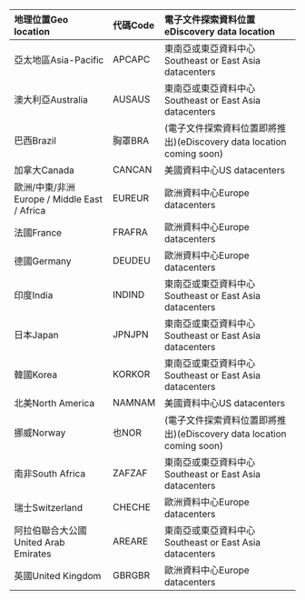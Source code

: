 
|  <span data-ttu-id="6cbb8-101">地理位置</span><span class="sxs-lookup"><span data-stu-id="6cbb8-101">Geo location</span></span>               |  <span data-ttu-id="6cbb8-102">代碼</span><span class="sxs-lookup"><span data-stu-id="6cbb8-102">Code</span></span>  |  <span data-ttu-id="6cbb8-103">電子文件探索資料位置</span><span class="sxs-lookup"><span data-stu-id="6cbb8-103">eDiscovery data location</span></span>        |
|:----------------------------|:-------|:---------------------------------|
|<span data-ttu-id="6cbb8-104">亞太地區</span><span class="sxs-lookup"><span data-stu-id="6cbb8-104">Asia-Pacific</span></span>                 |<span data-ttu-id="6cbb8-105">APC</span><span class="sxs-lookup"><span data-stu-id="6cbb8-105">APC</span></span>     |<span data-ttu-id="6cbb8-106">東南亞或東亞資料中心</span><span class="sxs-lookup"><span data-stu-id="6cbb8-106">Southeast or East Asia datacenters</span></span>|
|<span data-ttu-id="6cbb8-107">澳大利亞</span><span class="sxs-lookup"><span data-stu-id="6cbb8-107">Australia</span></span>                    |<span data-ttu-id="6cbb8-108">AUS</span><span class="sxs-lookup"><span data-stu-id="6cbb8-108">AUS</span></span>     |<span data-ttu-id="6cbb8-109">東南亞或東亞資料中心</span><span class="sxs-lookup"><span data-stu-id="6cbb8-109">Southeast or East Asia datacenters</span></span>|
|<span data-ttu-id="6cbb8-110">巴西</span><span class="sxs-lookup"><span data-stu-id="6cbb8-110">Brazil</span></span>                       |<span data-ttu-id="6cbb8-111">胸罩</span><span class="sxs-lookup"><span data-stu-id="6cbb8-111">BRA</span></span>     |<span data-ttu-id="6cbb8-112">(電子文件探索資料位置即將推出)</span><span class="sxs-lookup"><span data-stu-id="6cbb8-112">(eDiscovery data location coming soon)</span></span>|
|<span data-ttu-id="6cbb8-113">加拿大</span><span class="sxs-lookup"><span data-stu-id="6cbb8-113">Canada</span></span>                       |<span data-ttu-id="6cbb8-114">CAN</span><span class="sxs-lookup"><span data-stu-id="6cbb8-114">CAN</span></span>     |<span data-ttu-id="6cbb8-115">美國資料中心</span><span class="sxs-lookup"><span data-stu-id="6cbb8-115">US datacenters</span></span>                    |
|<span data-ttu-id="6cbb8-116">歐洲/中東/非洲</span><span class="sxs-lookup"><span data-stu-id="6cbb8-116">Europe / Middle East / Africa</span></span>|<span data-ttu-id="6cbb8-117">EUR</span><span class="sxs-lookup"><span data-stu-id="6cbb8-117">EUR</span></span>     |<span data-ttu-id="6cbb8-118">歐洲資料中心</span><span class="sxs-lookup"><span data-stu-id="6cbb8-118">Europe datacenters</span></span>                |
|<span data-ttu-id="6cbb8-119">法國</span><span class="sxs-lookup"><span data-stu-id="6cbb8-119">France</span></span>                       |<span data-ttu-id="6cbb8-120">FRA</span><span class="sxs-lookup"><span data-stu-id="6cbb8-120">FRA</span></span>     |<span data-ttu-id="6cbb8-121">歐洲資料中心</span><span class="sxs-lookup"><span data-stu-id="6cbb8-121">Europe datacenters</span></span>                |
|<span data-ttu-id="6cbb8-122">德國</span><span class="sxs-lookup"><span data-stu-id="6cbb8-122">Germany</span></span>                      |<span data-ttu-id="6cbb8-123">DEU</span><span class="sxs-lookup"><span data-stu-id="6cbb8-123">DEU</span></span>     |<span data-ttu-id="6cbb8-124">歐洲資料中心</span><span class="sxs-lookup"><span data-stu-id="6cbb8-124">Europe datacenters</span></span>                |
|<span data-ttu-id="6cbb8-125">印度</span><span class="sxs-lookup"><span data-stu-id="6cbb8-125">India</span></span>                        |<span data-ttu-id="6cbb8-126">IND</span><span class="sxs-lookup"><span data-stu-id="6cbb8-126">IND</span></span>     |<span data-ttu-id="6cbb8-127">東南亞或東亞資料中心</span><span class="sxs-lookup"><span data-stu-id="6cbb8-127">Southeast or East Asia datacenters</span></span>|
|<span data-ttu-id="6cbb8-128">日本</span><span class="sxs-lookup"><span data-stu-id="6cbb8-128">Japan</span></span>                        |<span data-ttu-id="6cbb8-129">JPN</span><span class="sxs-lookup"><span data-stu-id="6cbb8-129">JPN</span></span>     |<span data-ttu-id="6cbb8-130">東南亞或東亞資料中心</span><span class="sxs-lookup"><span data-stu-id="6cbb8-130">Southeast or East Asia datacenters</span></span>|
|<span data-ttu-id="6cbb8-131">韓國</span><span class="sxs-lookup"><span data-stu-id="6cbb8-131">Korea</span></span>                        |<span data-ttu-id="6cbb8-132">KOR</span><span class="sxs-lookup"><span data-stu-id="6cbb8-132">KOR</span></span>     |<span data-ttu-id="6cbb8-133">東南亞或東亞資料中心</span><span class="sxs-lookup"><span data-stu-id="6cbb8-133">Southeast or East Asia datacenters</span></span>|
|<span data-ttu-id="6cbb8-134">北美</span><span class="sxs-lookup"><span data-stu-id="6cbb8-134">North America</span></span>                |<span data-ttu-id="6cbb8-135">NAM</span><span class="sxs-lookup"><span data-stu-id="6cbb8-135">NAM</span></span>     |<span data-ttu-id="6cbb8-136">美國資料中心</span><span class="sxs-lookup"><span data-stu-id="6cbb8-136">US datacenters</span></span>                    |
|<span data-ttu-id="6cbb8-137">挪威</span><span class="sxs-lookup"><span data-stu-id="6cbb8-137">Norway</span></span>                       |<span data-ttu-id="6cbb8-138">也</span><span class="sxs-lookup"><span data-stu-id="6cbb8-138">NOR</span></span>     |<span data-ttu-id="6cbb8-139">(電子文件探索資料位置即將推出)</span><span class="sxs-lookup"><span data-stu-id="6cbb8-139">(eDiscovery data location coming soon)</span></span>|
|<span data-ttu-id="6cbb8-140">南非</span><span class="sxs-lookup"><span data-stu-id="6cbb8-140">South Africa</span></span>                 |<span data-ttu-id="6cbb8-141">ZAF</span><span class="sxs-lookup"><span data-stu-id="6cbb8-141">ZAF</span></span>     |<span data-ttu-id="6cbb8-142">東南亞或東亞資料中心</span><span class="sxs-lookup"><span data-stu-id="6cbb8-142">Southeast or East Asia datacenters</span></span>|
|<span data-ttu-id="6cbb8-143">瑞士</span><span class="sxs-lookup"><span data-stu-id="6cbb8-143">Switzerland</span></span>                  |<span data-ttu-id="6cbb8-144">CHE</span><span class="sxs-lookup"><span data-stu-id="6cbb8-144">CHE</span></span>     |<span data-ttu-id="6cbb8-145">歐洲資料中心</span><span class="sxs-lookup"><span data-stu-id="6cbb8-145">Europe datacenters</span></span>                |
|<span data-ttu-id="6cbb8-146">阿拉伯聯合大公國</span><span class="sxs-lookup"><span data-stu-id="6cbb8-146">United Arab Emirates</span></span>         |<span data-ttu-id="6cbb8-147">ARE</span><span class="sxs-lookup"><span data-stu-id="6cbb8-147">ARE</span></span>     |<span data-ttu-id="6cbb8-148">東南亞或東亞資料中心</span><span class="sxs-lookup"><span data-stu-id="6cbb8-148">Southeast or East Asia datacenters</span></span>|
|<span data-ttu-id="6cbb8-149">英國</span><span class="sxs-lookup"><span data-stu-id="6cbb8-149">United Kingdom</span></span>               |<span data-ttu-id="6cbb8-150">GBR</span><span class="sxs-lookup"><span data-stu-id="6cbb8-150">GBR</span></span>     |<span data-ttu-id="6cbb8-151">歐洲資料中心</span><span class="sxs-lookup"><span data-stu-id="6cbb8-151">Europe datacenters</span></span>                |
